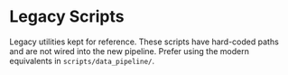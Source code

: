 # Legacy Scripts

Legacy utilities kept for reference. These scripts have hard-coded paths and are not wired into the
new pipeline. Prefer using the modern equivalents in `scripts/data_pipeline/`.
